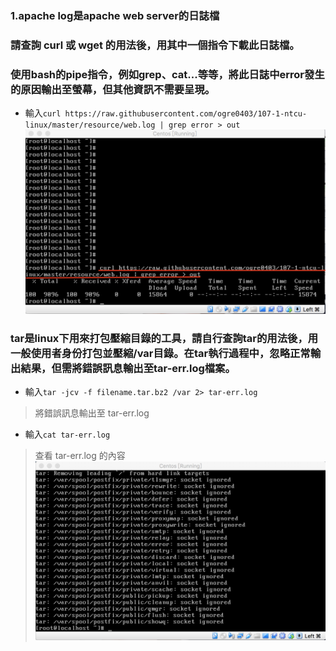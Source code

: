 ### 1.apache log是apache web server的日誌檔
### 請查詢 curl 或 wget 的用法後，用其中一個指令下載此日誌檔。
### 使用bash的pipe指令，例如grep、cat...等等，將此日誌中error發生的原因輸出至螢幕，但其他資訊不需要呈現。
* 輸入`curl https://raw.githubusercontent.com/ogre0403/107-1-ntcu-linux/master/resource/web.log | grep error > out`
![image](https://github.com/KAORIKOU/107-1-ntcu-linux/blob/HW-7/ACS107144/7-1-1.png)

### tar是linux下用來打包壓縮目錄的工具，請自行查詢tar的用法後，用一般使用者身份打包並壓縮/var目錄。在tar執行過程中，忽略正常輸出結果，但需將錯誤訊息輸出至tar-err.log檔案。
* 輸入`tar -jcv -f filename.tar.bz2 /var 2> tar-err.log`
> 將錯誤訊息輸出至 tar-err.log
* 輸入`cat tar-err.log`
> 查看 tar-err.log 的內容
![image](https://github.com/KAORIKOU/107-1-ntcu-linux/blob/HW-7/ACS107144/7-2-1.png)
